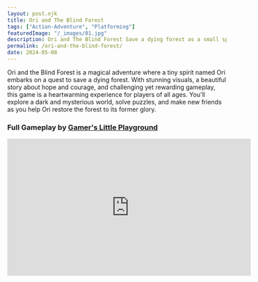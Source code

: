 ```yaml
---
layout: post.njk
title: Ori and The Blind Forest
tags: ["Action-Adventure", "Platforming"]
featuredImage: "/_images/01.jpg"
description: Ori and The Blind Forest Save a dying forest as a small spirit. Master challenging platforming in this beautiful adventure.
permalink: /ori-and-the-blind-forest/
date: 2024-05-08
---
```


Ori and the Blind Forest is a magical adventure where a tiny spirit named Ori embarks on a quest to save a dying forest. With stunning visuals, a beautiful story about hope and courage, and challenging yet rewarding gameplay, this game is a heartwarming experience for players of all ages. You'll explore a dark and mysterious world, solve puzzles, and make new friends as you help Ori restore the forest to its former glory.

### Full Gameplay by [Gamer's Little Playground](https://www.youtube.com/channel/UCiZVMOinTQGb8HQu53VbV4Q)

<iframe width="560" height="315" src="https://www.youtube.com/embed/ey4Dk0dZD0o?si=rIckVula7s4-PQm3" title="YouTube video player" frameborder="0" allow="accelerometer; autoplay; clipboard-write; encrypted-media; gyroscope; picture-in-picture; web-share" referrerpolicy="strict-origin-when-cross-origin" allowfullscreen></iframe>
